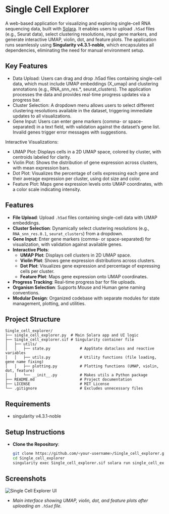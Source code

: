 # Single Cell Explorer

A web-based application for visualizing and exploring single-cell RNA sequencing data, built with [Solara](https://solara.dev/). It enables users to upload `.h5ad` files (e.g., Seurat data), select clustering resolutions, input gene markers, and generate interactive UMAP, violin, dot, and feature plots. The application runs seamlessly using **Singularity v4.3.1-noble**, which encapsulates all dependencies, eliminating the need for manual environment setup. 

## Key Features
- Data Upload: Users can drag and drop .h5ad files containing single-cell data, which must include UMAP embeddings (X_umap) and clustering annotations (e.g., RNA_snn_res.*, seurat_clusters). The application processes the data and provides real-time progress updates via a progress bar.
- Cluster Selection: A dropdown menu allows users to select different clustering resolutions available in the dataset, triggering immediate updates to all visualizations.
- Gene Input: Users can enter gene markers (comma- or space-separated) in a text field, with validation against the dataset’s gene list. Invalid genes trigger error messages with suggestions.

Interactive Visualizations:
- UMAP Plot: Displays cells in a 2D UMAP space, colored by cluster, with centroids labeled for clarity.
- Violin Plot: Shows the distribution of gene expression across clusters, with mean expression bars.
- Dot Plot: Visualizes the percentage of cells expressing each gene and their average expression per cluster, using dot size and color.
- Feature Plot: Maps gene expression levels onto UMAP coordinates, with a color scale indicating intensity.

## Features
- **File Upload**: Upload `.h5ad` files containing single-cell data with UMAP embeddings.
- **Cluster Selection**: Dynamically select clustering resolutions (e.g., `RNA_snn_res.0.1`, `seurat_clusters`) from a dropdown.
- **Gene Input**: Enter gene markers (comma- or space-separated) for visualization, with validation against available genes.
- **Interactive Plots**:
  - **UMAP Plot**: Displays cell clusters in 2D UMAP space.
  - **Violin Plot**: Shows gene expression distributions across clusters.
  - **Dot Plot**: Visualizes gene expression and percentage of expressing cells per cluster.
  - **Feature Plot**: Maps gene expression onto UMAP coordinates.
- **Progress Tracking**: Real-time progress bar for file uploads.
- **Organism Selection**: Supports Mouse and Human gene naming conventions.
- **Modular Design**: Organized codebase with separate modules for state management, plotting, and utilities.

## Project Structure
```plaintext
Single_cell_explorer/
├── single_cell_explorer.py  # Main Solara app and UI logic
├── Single_cell_explorer.sif # Singularity container file
│   ├── utils/
│   │   ├── state.py             # AppState dataclass and reactive variables
│   │   ├── utils.py             # Utility functions (file loading, gene name fixing)
│   │   ├── plotting.py          # Plotting functions (UMAP, violin, dot, feature)
│   │   └── __init__.py          # Makes utils a Python package
├── README.md                    # Project documentation
├── LICENSE                      # MIT License
└── .gitignore                   # Excludes unnecessary files
``` 

## Requirements
- singularity v4.3.1-noble

## Setup Instructions
- **Clone the Repository**:
   ```bash
   git clone https://github.com/<your-username>/Single_cell_explorer.git
   cd Single_cell_explorer
   singularity exec Single_cell_explorer.sif solara run single_cell_explorer.py

## Screenshots
![Single Cell Explorer UI](images/screenshot.png)
- *Main interface showing UMAP, violin, dot, and feature plots after uploading an `.h5ad` file.*
   
